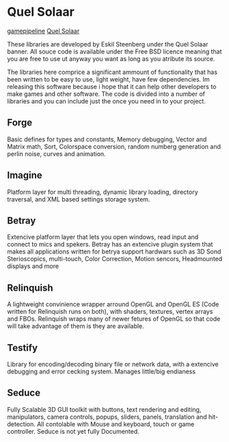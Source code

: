 # Quel Solaar

[gamepipeline](https://gamepipeline.org/)
[Quel Solaar](https://www.quelsolaar.com/)

These libraries are developed by Eskil Steenberg under the Quel Solaar banner. All souce code is available under the Free BSD licence meaning that you are free to use ut anyway you want as long as you atribute its source.

The libraries here comprice a significant ammount of functionality that has been written to be easy to use, light weight, have few dependencies. Im releasing this software because i hope that it can help other developers to make games and other software. The code is divided into a number of libraries and you can include just the once you need in to your project.

## Forge

Basic defines for types and constants, Memory debugging, Vector and Matrix math, Sort, Colorspace conversion, random numberg generation and perlin noise, curves and animation.

## Imagine

Platform layer for multi threading, dynamic library loading, directory traversal, and XML based settings storage system.

## Betray

Extencive platform layer that lets you open windows, read input and connect to mics and spekers. Betray has an extencive plugin system that makes all applications written for betrya support hardwars such as 3D Sond Sterioscopics, multi-touch, Color Correction, Motion sencors, Headmounted displays and more

## Relinquish

A lightweight convinience wrapper arround OpenGL and OpenGL ES (Code written for Relinquish runs on both), with shaders, textures, vertex arrays and FBOs. Relinquish wraps many of newer fetures of OpenGL so that code will take advantage of them is they are available.

## Testify

Library for encoding/decoding binary file or network data, with a extencive debugging and error cecking system. Manages little/big endianess

## Seduce

Fully Scalable 3D GUI toolkit with buttons, text rendering and editing, manipulators, camera controls, popups, sliders, panels, translation and hit-detection. All contolable with Mouse and keyboard, touch or game controller. Seduce is not yet fully Documented.
